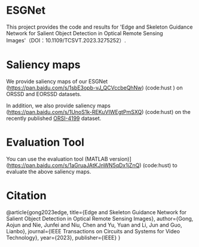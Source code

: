 # ESGNet
This project provides the code and results for 'Edge and Skeleton Guidance Network for Salient
Object Detection in Optical Remote Sensing Images'（DOI：10.1109/TCSVT.2023.3275252）.
# Saliency maps
   We provide saliency maps of our ESGNet (https://pan.baidu.com/s/1sbE3opb-vJ_QCVccbeQhNw) (code:hust ) on ORSSD and EORSSD datasets.
   
   In addition, we also provide saliency maps (https://pan.baidu.com/s/1UnoS1k-REKuVIWEgtPmSXQ) (code:hust) on the recently published [ORSI-4199](https://github.com/wchao1213/ORSI-SOD) dataset.
  
# Evaluation Tool
  You can use the evaluation tool (MATLAB version)](https://pan.baidu.com/s/1aGruaJAtKJnWN5qDx1jZnQ) (code:hust) to evaluate the above saliency maps.
# Citation
@article{gong2023edge,
  title={Edge and Skeleton Guidance Network for Salient Object Detection in Optical Remote Sensing Images},
  author={Gong, Aojun and Nie, Junfei and Niu, Chen and Yu, Yuan and Li, Jun and Guo, Lianbo},
  journal={IEEE Transactions on Circuits and Systems for Video Technology},
  year={2023},
  publisher={IEEE}
}

